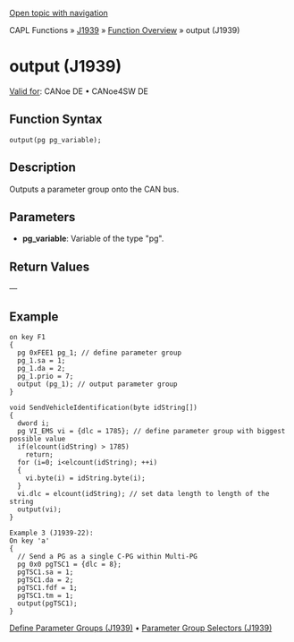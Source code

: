 [Open topic with navigation](../../../../../CANoeDEFamily.htm#Topics/CAPLFunctions/J1939/Functions/CAPLfunctionJ1939Output.md)

CAPL Functions » [J1939](../CAPLfunctionsJ1939StartPage.md) » [Function Overview](../CAPLfunctionsJ1939Overview.md) » output (J1939)

# output (J1939)

[Valid for](../../../Shared/FeatureAvailability.md): CANoe DE • CANoe4SW DE

## Function Syntax

`output(pg pg_variable);`

## Description

Outputs a parameter group onto the CAN bus.

## Parameters

- **pg_variable**: Variable of the type "pg".

## Return Values

—

## Example

```plaintext
on key F1
{
  pg 0xFEE1 pg_1; // define parameter group
  pg_1.sa = 1;
  pg_1.da = 2;
  pg_1.prio = 7;
  output (pg_1); // output parameter group
}
```

```plaintext
void SendVehicleIdentification(byte idString[])
{
  dword i;
  pg VI_EMS vi = {dlc = 1785}; // define parameter group with biggest possible value
  if(elcount(idString) > 1785)
    return;
  for (i=0; i<elcount(idString); ++i)
  {
    vi.byte(i) = idString.byte(i);
  }
  vi.dlc = elcount(idString); // set data length to length of the string
  output(vi);
}

Example 3 (J1939-22):
On key 'a'
{
  // Send a PG as a single C-PG within Multi-PG
  pg 0x0 pgTSC1 = {dlc = 8};
  pgTSC1.sa = 1;
  pgTSC1.da = 2;
  pgTSC1.fdf = 1;
  pgTSC1.tm = 1;
  output(pgTSC1);
}
```

[Define Parameter Groups (J1939)](../CAPLfunctionsJ1939DefinePG.md) • [Parameter Group Selectors (J1939)](../CAPLfunctionJ1939GroupSelectors.md)

